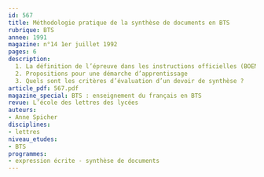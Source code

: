 ```yaml
---
id: 567
title: Méthodologie pratique de la synthèse de documents en BTS
rubrique: BTS
annee: 1991
magazine: n°14 1er juillet 1992
pages: 6
description: 
  1. La définition de l’épreuve dans les instructions officielles (BOEN du 25 mai 1989)
  2. Propositions pour une démarche d’apprentissage
  3. Quels sont les critères d’évaluation d’un devoir de synthèse ?
article_pdf: 567.pdf
magazine_special: BTS : enseignement du français en BTS
revue: L’école des lettres des lycées
auteurs:
- Anne Spicher
disciplines:
- lettres
niveau_etudes:
- BTS
programmes:
- expression écrite - synthèse de documents
---
```

